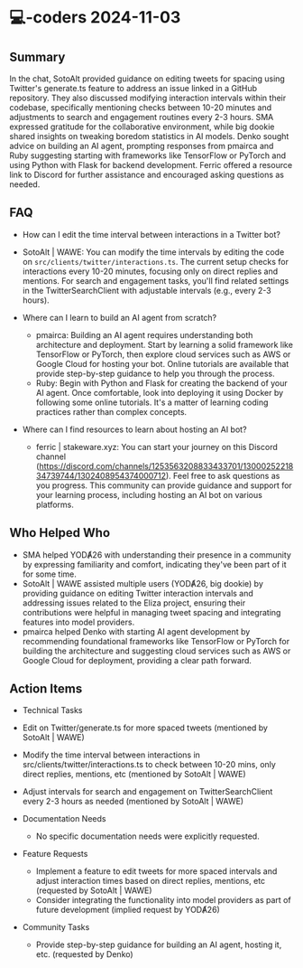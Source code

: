 # 💻-coders 2024-11-03

## Summary

In the chat, SotoAlt provided guidance on editing tweets for spacing using Twitter's generate.ts feature to address an issue linked in a GitHub repository. They also discussed modifying interaction intervals within their codebase, specifically mentioning checks between 10-20 minutes and adjustments to search and engagement routines every 2-3 hours. SMA expressed gratitude for the collaborative environment, while big dookie shared insights on tweaking boredom statistics in AI models. Denko sought advice on building an AI agent, prompting responses from pmairca and Ruby suggesting starting with frameworks like TensorFlow or PyTorch and using Python with Flask for backend development. Ferric offered a resource link to Discord for further assistance and encouraged asking questions as needed.

## FAQ

- How can I edit the time interval between interactions in a Twitter bot?
- SotoAlt | WAWE: You can modify the time intervals by editing the code on `src/clients/twitter/interactions.ts`. The current setup checks for interactions every 10-20 minutes, focusing only on direct replies and mentions. For search and engagement tasks, you'll find related settings in the TwitterSearchClient with adjustable intervals (e.g., every 2-3 hours).

- Where can I learn to build an AI agent from scratch?

    - pmairca: Building an AI agent requires understanding both architecture and deployment. Start by learning a solid framework like TensorFlow or PyTorch, then explore cloud services such as AWS or Google Cloud for hosting your bot. Online tutorials are available that provide step-by-step guidance to help you through the process.
    - Ruby: Begin with Python and Flask for creating the backend of your AI agent. Once comfortable, look into deploying it using Docker by following some online tutorials. It's a matter of learning coding practices rather than complex concepts.

- Where can I find resources to learn about hosting an AI bot?
    - ferric | stakeware.xyz: You can start your journey on this Discord channel (https://discord.com/channels/1253563208833433701/1300025221834739744/1302408954374000712). Feel free to ask questions as you progress. This community can provide guidance and support for your learning process, including hosting an AI bot on various platforms.

## Who Helped Who

- SMA helped YODȺ26 with understanding their presence in a community by expressing familiarity and comfort, indicating they've been part of it for some time.
- SotoAlt | WAWE assisted multiple users (YODȺ26, big dookie) by providing guidance on editing Twitter interaction intervals and addressing issues related to the Eliza project, ensuring their contributions were helpful in managing tweet spacing and integrating features into model providers.
- pmairca helped Denko with starting AI agent development by recommending foundational frameworks like TensorFlow or PyTorch for building the architecture and suggesting cloud services such as AWS or Google Cloud for deployment, providing a clear path forward.

## Action Items

- Technical Tasks
- Edit on Twitter/generate.ts for more spaced tweets (mentioned by SotoAlt | WAWE)
- Modify the time interval between interactions in src/clients/twitter/interactions.ts to check between 10-20 mins, only direct replies, mentions, etc (mentioned by SotoAlt | WAWE)
- Adjust intervals for search and engagement on TwitterSearchClient every 2-3 hours as needed (mentioned by SotoAlt | WAWE)

- Documentation Needs

    - No specific documentation needs were explicitly requested.

- Feature Requests

    - Implement a feature to edit tweets for more spaced intervals and adjust interaction times based on direct replies, mentions, etc (requested by SotoAlt | WAWE)
    - Consider integrating the functionality into model providers as part of future development (implied request by YODȺ26)

- Community Tasks
    - Provide step-by-step guidance for building an AI agent, hosting it, etc. (requested by Denko)
